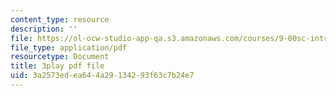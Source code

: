 ```yaml
---
content_type: resource
description: ''
file: https://ol-ocw-studio-app-qa.s3.amazonaws.com/courses/9-00sc-introduction-to-psychology-fall-2011/3a2573edea644a29134293f63c7b24e7_z9XQpjNgeBI.pdf
file_type: application/pdf
resourcetype: Document
title: 3play pdf file
uid: 3a2573ed-ea64-4a29-1342-93f63c7b24e7
---
```


